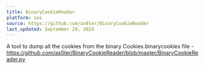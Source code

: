 ```yaml
---
title: BinaryCookieReader
platform: ios
source: https://github.com/as0ler/BinaryCookieReader
last_updated: September 29, 2023
---
```


A tool to dump all the cookies from the binary Cookies.binarycookies file - <https://github.com/as0ler/BinaryCookieReader/blob/master/BinaryCookieReader.py>
